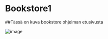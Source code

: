# Bookstore1
##Tässä on kuva bookstore ohjelman etusivusta

![image](https://user-images.githubusercontent.com/35701890/46494959-d69c3100-c81c-11e8-97af-3d6d7cfd9204.png)
